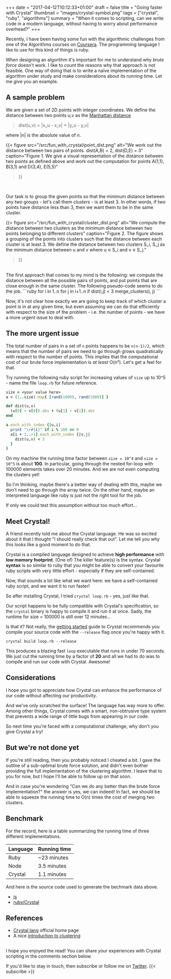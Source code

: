 +++
date = "2017-04-12T10:12:33+01:00"
draft = false
title = "Going faster with Crystal"
thumbnail = "images/crystal-symbol.png"
tags = ["crystal", "ruby", "algorithms"]
summary = "When it comes to scripting, can we write code in a modern language, without having to worry about performance overhead?"
+++

Recently, I have been having some fun with the algorithmic challenges from one of the Algorithms courses on [Coursera](https://www.coursera.org/learn/algorithms-greedy). The programming language I like to use for this kind of things is ruby.

When designing an algorithm it's important for me to understand why _brute force_ doesn't work. I like to _count_ the reasons why that approach is not feasible. One way of doing that is to write a naïve implementation of the algorithm under study and make considerations about its running time. Let me give you an example.

## A sample problem

We are given a set of 2D points with integer coordinates.
We define the distance between two points u,v as the [Manhattan distance](https://xlinux.nist.gov/dads/HTML/manhattanDistance.html)

> dist(u,v) = |x_u - x_v| + |y_u - y_v|

where |n| is the absolute value of n.

{{< figure src="/src/fun_with_crystal/point_dist.png" alt="We work out the distance between two pairs of points. dist(A,B) = 2, dist(D,E) = 3"
caption="Figure 1. We give a visual representation of the distance between two points as defined above and work out the computation for points A(1,1), B(3,1) and D(3,4), E(5,5)"
>}}
<br/>

Our task is to group the given points so that the minimum distance between any two groups - let's call them _clusters_ - is at least 3.
In other words, if two points have distance less than 3, then we want them to be in the same cluster.

{{< figure src="/src/fun_with_crystal/cluster_dist.png" alt="We compute the distance between two clusters as the minimum distance between two points belonging to different clusters" caption="Figure 2. The figure shows a grouping of the points into clusters such that the distance between each cluster is at least 3. We define the distance between two clusters S_i, S_j as the minimum distance between u and v where u ∊ S_i and v ∊ S_j."
>}}
<br/>
The first approach that comes to my mind is the following: we compute the distance between all the possible pairs of points, and put points that are close enough in the same cluster.
The following pseudo-code seems to do the job.
```ruby
for i in 1..n
  for j in i+1..n
    if dist(i,j) < 3
      merge_clusters(i, j)
```

Now, it's not clear how exactly we are going to keep track of which cluster a point is in at any given time, but even assuming we can do that efficiently with respect to the size of the problem - i.e. the number of points - we have a more urgent issue to deal with.

## The more urgent issue
The total number of pairs in a set of `n` points happens to be `n(n-1)/2`, which means that the number of pairs we need to go through grows quadratically with respect to the number of points. This implies that the computational cost of our brute force implementation is _at least_ O(n²). Let's get a feel for that.

Try running the following ruby script for increasing values of `size` up to 10^5 - name the file `loop.rb` for future reference.
```ruby
size = <your value here>
a = (1..size).map{ [rand(1000), rand(1000)] }

def dist(u,v)
  (u[0] - v[0]).abs + (u[1] - v[1]).abs
end

a.each_with_index {|u,i|
  print "\r#{i}" if i % 100 == 0
  a[i + 1..-1].each_with_index {|v,j|
    dist(u,v) < 3
  }
}
```

On my machine the running time factor between `size = 10^4` and `size = 10^5` is about <b>100</b>. In particular, going through the nested for-loop with 100000 elements takes over 20 minutes. And we are not even computing the clusters yet!

So I'm thinking, maybe there's a better way of dealing with this, maybe we don't need to go through the array twice. On the other hand, maybe an interpreted language like ruby is just not the right tool for the job.

If only we could test this assumption without too much effort...

## Meet Crystal!
A friend recently told me about the Crystal language. He was so excited about it that I thought "I should really check that out". Let me tell you why this looks like a good moment to do that.

Crystal is a compiled language designed to achieve **high performance** with **low memory footprint**. (One of) The killer feature(s) is the syntax. Crystal **syntax** is so similar to ruby that you might be able to convert your favourite ruby scripts with very little effort - especially if they are self-contained.

Now, that sounds a lot like what we want here: we have a self-contained ruby script, and we want it to run faster!

So after installing Crystal, I tried
`crystal loop.rb` - yes, just like that.

Our script happens to be fully compatible with Crystal's specification, so the `crystal` binary is happy to compile it and run it at once. Sadly, the runtime for size = 100000 is still over 12 minutes...

Is that it? Not really, the [getting started](https://crystal-lang.org/docs/using_the_compiler/) guide to Crystal recommends you compile your source code with the `--release` flag once you're happy with it.

```
crystal build loop.rb --release
```

This produces a blazing fast `loop` executable that runs in under 70 seconds. We just cut the running time by a factor of <b>20</b> and all we had to do was to compile and run our code with Crystal. Awesome!

## Considerations
I hope you got to appreciate how Crystal can enhance the performance of our code without affecting our productivity.

And we've only scratched the surface! The language has way more to offer. Among other things, Crystal comes with a smart, non-obtrusive type system that prevents a wide range of little bugs from appearing in our code.

So next time you're faced with a computational challenge, why don't you give Crystal a try!

## But we're not done yet
If you're still reading, then you probably noticed I cheated a bit. I gave the outline of a sub-optimal brute force solution, and didn't even bother providing the full implementation of the clustering algorithm. I leave that to you for now, but I hope I'll be able to follow up on that soon.

And in case you're wondering "Can we do any better than the brute force implementation?" the answer is yes, we can indeed! In fact, we should be able to squeeze the running time to O(n) times the cost of merging two clusters.

## Benchmark
For the record, here is a table summarizing the running time of three different implementations.

Language  | Running time
----------|------
Ruby      | ~23 minutes
Node      | 3.5 minutes
Crystal   | 1.1 minutes

And here is the source code used to generate the bechmark data above.

- [js](/src/fun_with_crystal/loop.js)
- [ruby/Crystal](/src/fun_with_crystal/loop.rb)

## References
- [Crystal lang](https://crystal-lang.org/) official home page
- A nice [introduction to clustering](https://home.deib.polimi.it/matteucc/Clustering/tutorial_html/)

## 

I hope you enjoyed the read! You can share _your_ experiences with Crystal scripting in the comments section below.

If you'd like to stay in touch, then subscribe or follow me on [Twitter](https://twitter.com/lbarasti).
{{< subscribe >}}
